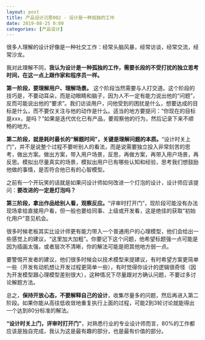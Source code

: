 ```yaml
---
layout: post
title: 产品设计沉思002 - 设计是一种孤独的工作
date: 2019-08-25 0:00
categories: [产品设计]
---
```


很多人理解的设计好像是一种社交工作：经常头脑风暴，经常访谈，经常交流，经常沙龙。

我对此理解不同，**我认为设计是一种孤独的工作，需要长段的不受打扰的独立思考时间，在这一点上跟作家和程序员一样。**

**第一阶段，要理解用户、理解场景。** 这个阶段当然需要与人打交道。这个阶段的技巧是，不要动耳朵，而是动眼睛和脑子，因为人不一定有能力说出他的“问题”，反而可能说出他的“要求”。我们访谈用户，问他受到的困扰是什么，想要达成的目标是什么，而不要仅关注与他的动作是什么。适当的地方要提问：“你现在的目标是xxx，是吗？”如果是迭代优化已有产品，要观察他的行为，然后记录下来不顺畅的地方。

**第二阶段，就是耗时最长的“解题时间”，关键是理解问题的本质。**“设计时关上门”，并不是说整个过程不要听别人的看法，而是说需要独立投入非常刻苦的思考，做出方案。做出方案，带入用户场景，反思，再做方案，再带入用户场景，再反思。模拟出尽量真实的场景，模拟出用户已有哪些认知和经验，思考我们想鼓励他做的事情，是否符合他已有的心智模型。

之前有一个开玩笑的话就是如果问设计师如何改进一个灯泡的设计，设计师应该提问：**要改进的一定是灯泡吗？**

**第三阶段，拿出作品给别人看，观察反应。**“评审时打开门”，现阶段可能没有办法现场拿给直接用户看，但一般也要给同事、上级或开发看，这是绝佳的获取“初始化用户”意见机会。

很多时候老板其实比设计师更有能力带入一个普通用户的心理模型，他们会给出一些感觉上的建议，“这里加大加粗”。你要记下这个问题，他希望标题强一点可能是因为插画太强，或者层次不清晰，你的解法可能是把其他地方弱一点。

要警惕开发者的建议，他们很多时候会以技术模型来提建议，有时希望方案更简单一些（开发有动机想让开发过程更简单一些），有时觉得你设计的逻辑很奇怪（因为开发模型跟心理模型差别很大），这种情况下尽量跟对方确认问题，不要过多讨论解题方法。

总之，**保持开放心态，不要解释自己的设计**，收集尽量多的问题，然后再进入第二阶段。如果你能从高往低收敛地重复执行上面的过程，可能2到3轮讨论就能得出一个达到80分标准的解法。

**“设计时关上门，评审时打开门”**，对熟悉行业的专业设计师而言，80%的工作都应该是独自完成，我认为这是最有趣的部分，也是最有价值的部分。
